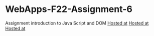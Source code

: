 # WebApps-F22-Assignment-6
Assignment introduction to Java Script and DOM
[Hosted at]( https://44-563-web-apps-f22.github.io/44563-webapps-assignment-6-Nitesh625/musician.html)
[Hosted at]( https://44-563-web-apps-f22.github.io/44563-webapps-assignment-6-Nitesh625/discount.html)
[Hosted at]( https://44-563-web-apps-f22.github.io/44563-webapps-assignment-6-Nitesh625/vacation.html)